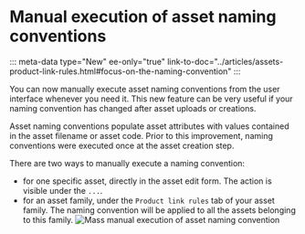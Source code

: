 # Manual execution of asset naming conventions
::: meta-data type="New" ee-only="true" link-to-doc="../articles/assets-product-link-rules.html#focus-on-the-naming-convention"
:::

You can now manually execute asset naming conventions from the user interface whenever you need it. This new feature can be very useful if your naming convention has changed after asset uploads or creations.

Asset naming conventions populate asset attributes with values contained in the asset filename or asset code. Prior to this improvement, naming conventions were executed once at the asset creation step.

There are two ways to manually execute a naming convention:
- for one specific asset, directly in the asset edit form. The action is visible under the `...`.
- for an asset family, under the `Product link rules` tab of your asset family. The naming convention will be applied to all the assets belonging to this family.
![Mass manual execution of asset naming convention](../img/mass-manual-execution-of-asset-naming-convention.png)
